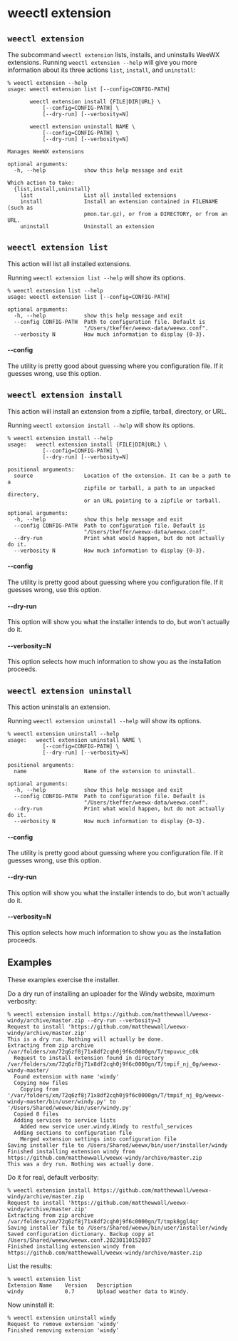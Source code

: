 # weectl extension

## `weectl extension`

The subcommand `weectl extension` lists, installs, and uninstalls WeeWX extensions. Running `weectl
extension --help` will give you more information about its three actions `list`, `install`, and
`uninstall`:

```shell
% weectl extension --help
usage: weectl extension list [--config=CONFIG-PATH]

       weectl extension install {FILE|DIR|URL} \
           [--config=CONFIG-PATH] \
           [--dry-run] [--verbosity=N]

       weectl extension uninstall NAME \
           [--config=CONFIG-PATH] \
           [--dry-run] [--verbosity=N]

Manages WeeWX extensions

optional arguments:
  -h, --help            show this help message and exit

Which action to take:
  {list,install,uninstall}
    list                List all installed extensions
    install             Install an extension contained in FILENAME (such as
                        pmon.tar.gz), or from a DIRECTORY, or from an URL.
    uninstall           Uninstall an extension
```

## `weectl extension list`

This action will list all installed extensions.

Running `weectl extension list --help` will show its options.

```shell
% weectl extension list --help
usage: weectl extension list [--config=CONFIG-PATH]

optional arguments:
  -h, --help            show this help message and exit
  --config CONFIG-PATH  Path to configuration file. Default is
                        "/Users/tkeffer/weewx-data/weewx.conf".
  --verbosity N         How much information to display {0-3}.
```

#### --config

The utility is pretty good about guessing where you configuration file. If it guesses wrong, use
this option.

## `weectl extension install`

This action will install an extension from a zipfile, tarball, directory, or URL.

Running `weectl extension install --help` will show its options.

```shell
% weectl extension install --help
usage:   weectl extension install {FILE|DIR|URL} \
           [--config=CONFIG-PATH] \
           [--dry-run] [--verbosity=N]

positional arguments:
  source                Location of the extension. It can be a path to a
                        zipfile or tarball, a path to an unpacked directory,
                        or an URL pointing to a zipfile or tarball.

optional arguments:
  -h, --help            show this help message and exit
  --config CONFIG-PATH  Path to configuration file. Default is
                        "/Users/tkeffer/weewx-data/weewx.conf".
  --dry-run             Print what would happen, but do not actually do it.
  --verbosity N         How much information to display {0-3}.
```
#### --config

The utility is pretty good about guessing where you configuration file. If it guesses wrong, use
this option.

#### --dry-run

This option will show you what the installer intends to do, but won't actually do it.

#### --verbosity=N

This option selects how much information to show you as the installation proceeds.

## `weectl extension uninstall`

This action uninstalls an extension.

Running `weectl extension uninstall --help` will show its options.

```shell
% weectl extension uninstall --help
usage:   weectl extension uninstall NAME \
           [--config=CONFIG-PATH] \
           [--dry-run] [--verbosity=N]

positional arguments:
  name                  Name of the extension to uninstall.

optional arguments:
  -h, --help            show this help message and exit
  --config CONFIG-PATH  Path to configuration file. Default is
                        "/Users/tkeffer/weewx-data/weewx.conf".
  --dry-run             Print what would happen, but do not actually do it.
  --verbosity N         How much information to display {0-3}.
```

#### --config

The utility is pretty good about guessing where you configuration file. If it guesses wrong, use
this option.

#### --dry-run

This option will show you what the installer intends to do, but won't actually do it.

#### --verbosity=N

This option selects how much information to show you as the installation proceeds.

## Examples

These examples exercise the installer. 

Do a dry run of installing an uploader for the Windy website, maximum verbosity:

``` shell
% weectl extension install https://github.com/matthewwall/weewx-windy/archive/master.zip --dry-run --verbosity=3
Request to install 'https://github.com/matthewwall/weewx-windy/archive/master.zip'
This is a dry run. Nothing will actually be done.
Extracting from zip archive /var/folders/xm/72q6zf8j71x8df2cqh0j9f6c0000gn/T/tmpuvuc_c0k
  Request to install extension found in directory /var/folders/xm/72q6zf8j71x8df2cqh0j9f6c0000gn/T/tmpif_nj_0g/weewx-windy-master/
  Found extension with name 'windy'
  Copying new files
    Copying from '/var/folders/xm/72q6zf8j71x8df2cqh0j9f6c0000gn/T/tmpif_nj_0g/weewx-windy-master/bin/user/windy.py' to '/Users/Shared/weewx/bin/user/windy.py'
  Copied 0 files
  Adding services to service lists
    Added new service user.windy.Windy to restful_services
  Adding sections to configuration file
    Merged extension settings into configuration file
Saving installer file to /Users/Shared/weewx/bin/user/installer/windy
Finished installing extension windy from https://github.com/matthewwall/weewx-windy/archive/master.zip
This was a dry run. Nothing was actually done.
```

Do it for real, default verbosity:

```shell
% weectl extension install https://github.com/matthewwall/weewx-windy/archive/master.zip
Request to install 'https://github.com/matthewwall/weewx-windy/archive/master.zip'
Extracting from zip archive /var/folders/xm/72q6zf8j71x8df2cqh0j9f6c0000gn/T/tmpk8ggl4qr
Saving installer file to /Users/Shared/weewx/bin/user/installer/windy
Saved configuration dictionary. Backup copy at /Users/Shared/weewx/weewx.conf.20230110152037
Finished installing extension windy from https://github.com/matthewwall/weewx-windy/archive/master.zip
```

List the results:

```shell
% weectl extension list                                                                 
Extension Name    Version   Description
windy             0.7       Upload weather data to Windy.
```

Now uninstall it:

```shell
% weectl extension uninstall windy
Request to remove extension 'windy'
Finished removing extension 'windy'
```
